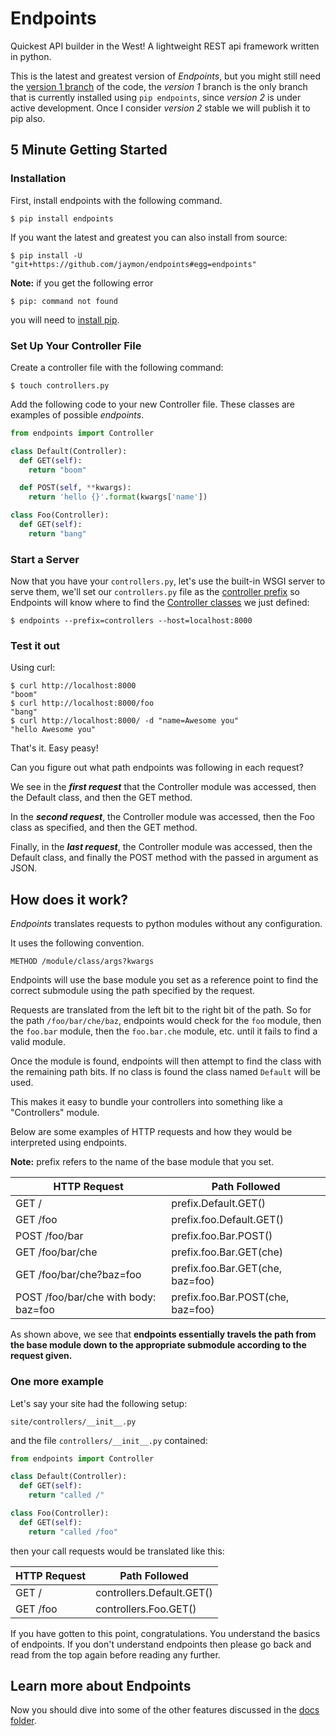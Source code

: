 # Endpoints

Quickest API builder in the West! A lightweight REST api framework written in python.

This is the latest and greatest version of _Endpoints_, but you might still need the [version 1 branch](https://github.com/jaymon/endpoints/tree/v1) of the code, the _version 1_ branch is the only branch that is currently installed using `pip endpoints`, since _version 2_ is under active development. Once I consider _version 2_ stable we will publish it to pip also.


## 5 Minute Getting Started

### Installation

First, install endpoints with the following command.

    $ pip install endpoints

If you want the latest and greatest you can also install from source:

    $ pip install -U "git+https://github.com/jaymon/endpoints#egg=endpoints"

**Note:** if you get the following error

    $ pip: command not found

you will need to [install pip](https://pip.pypa.io/en/stable/installing/).


### Set Up Your Controller File

Create a controller file with the following command:

    $ touch controllers.py

Add the following code to your new Controller file. These classes are examples of possible *endpoints*.

```python
from endpoints import Controller

class Default(Controller):
  def GET(self):
    return "boom"

  def POST(self, **kwargs):
    return 'hello {}'.format(kwargs['name'])

class Foo(Controller):
  def GET(self):
    return "bang"
```


### Start a Server

Now that you have your `controllers.py`, let's use the built-in WSGI server to serve them, we'll set our `controllers.py` file as the [controller prefix](docs/PREFIXES.md) so Endpoints will know where to find the [Controller classes](docs/CONTROLLERS.md) we just defined:

    $ endpoints --prefix=controllers --host=localhost:8000


### Test it out

Using curl:

    $ curl http://localhost:8000
    "boom"
    $ curl http://localhost:8000/foo
    "bang"
    $ curl http://localhost:8000/ -d "name=Awesome you"
    "hello Awesome you"

That's it. Easy peasy!

Can you figure out what path endpoints was following in each request?

We see in the ***first request*** that the Controller module was accessed, then the Default class, and then the GET method.

In the ***second request***, the Controller module was accessed, then the Foo class as specified, and then the GET method.

Finally, in the ***last request***, the Controller module was accessed, then the Default class, and finally the POST method with the passed in argument as JSON.


## How does it work?

*Endpoints* translates requests to python modules without any configuration.

It uses the following convention.

    METHOD /module/class/args?kwargs

Endpoints will use the base module you set as a reference point to find the correct submodule using the path specified by the request.

Requests are translated from the left bit to the right bit of the path.
So for the path `/foo/bar/che/baz`, endpoints would check for the `foo` module, then the `foo.bar` module, then the `foo.bar.che` module, etc. until it fails to find a valid module.

Once the module is found, endpoints will then attempt to find the class with the remaining path bits. If no class is found the class named `Default` will be used.

This makes it easy to bundle your controllers into something like a "Controllers" module.

Below are some examples of HTTP requests and how they would be interpreted using endpoints.

**Note:** prefix refers to the name of the base module that you set.

|HTTP Request                           | Path Followed                     |
|---------------------------------------|---------------------------------- |
|GET /                                  | prefix.Default.GET()              |
|GET /foo                               | prefix.foo.Default.GET()          |
|POST /foo/bar                          | prefix.foo.Bar.POST()             |
|GET /foo/bar/che                       | prefix.foo.Bar.GET(che)           |
|GET /foo/bar/che?baz=foo               | prefix.foo.Bar.GET(che, baz=foo)  |
|POST /foo/bar/che with body: baz=foo   | prefix.foo.Bar.POST(che, baz=foo) |

As shown above, we see that **endpoints essentially travels the path from the base module down to the appropriate submodule according to the request given.**


### One more example

Let's say your site had the following setup:

    site/controllers/__init__.py

and the file `controllers/__init__.py` contained:

```python
from endpoints import Controller

class Default(Controller):
  def GET(self):
    return "called /"

class Foo(Controller):
  def GET(self):
    return "called /foo"
```

then your call requests would be translated like this:

|HTTP Request   | Path Followed             |
|-------------- | ------------------------- |
|GET /          | controllers.Default.GET() |
|GET /foo       | controllers.Foo.GET()     |

If you have gotten to this point, congratulations. You understand the basics of endpoints. If you don't understand endpoints then please go back and read from the top again before reading any further.


## Learn more about Endpoints

Now you should dive into some of the other features discussed in the [docs folder](https://github.com/jaymon/endpoints/tree/master/docs).

